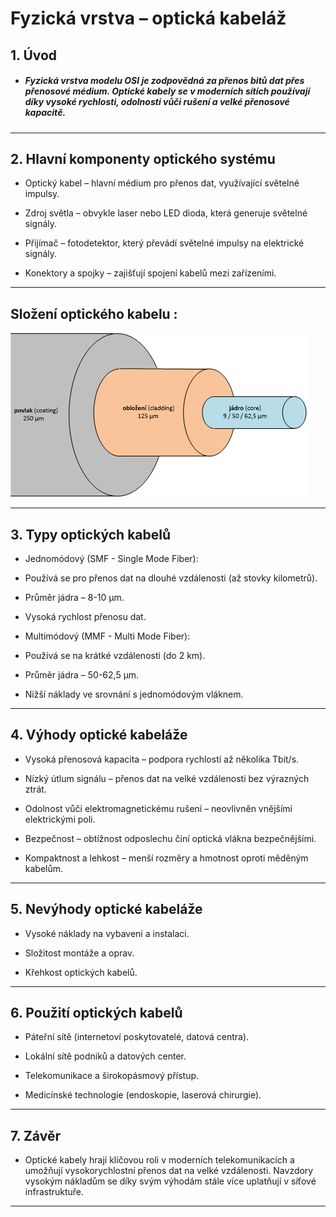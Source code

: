 # Fyzická vrstva – optická kabeláž

## 1. Úvod

- ##### Fyzická vrstva modelu OSI je zodpovědná za přenos bitů dat přes přenosové médium. Optické kabely se v moderních sítích používají díky vysoké rychlosti, odolnosti vůči rušení a velké přenosové kapacitě.
***
## 2. Hlavní komponenty optického systému

- Optický kabel – hlavní médium pro přenos dat, využívající světelné impulsy.

- Zdroj světla – obvykle laser nebo LED dioda, která generuje světelné signály.

- Přijímač – fotodetektor, který převádí světelné impulsy na elektrické signály.

- Konektory a spojky – zajišťují spojení kabelů mezi zařízeními.
***
## Složení optického kabelu :
![opticke vlakno](../../img/optickevlakno.png)
***
## 3. Typy optických kabelů

- Jednomódový (SMF - Single Mode Fiber):

- Používá se pro přenos dat na dlouhé vzdálenosti (až stovky kilometrů).

- Průměr jádra – 8-10 µm.

- Vysoká rychlost přenosu dat.

- Multimódový (MMF - Multi Mode Fiber):

- Používá se na krátké vzdálenosti (do 2 km).

- Průměr jádra – 50-62,5 µm.

- Nižší náklady ve srovnání s jednomódovým vláknem.
*** 
## 4. Výhody optické kabeláže

- Vysoká přenosová kapacita – podpora rychlostí až několika Tbit/s.

- Nízký útlum signálu – přenos dat na velké vzdálenosti bez výrazných ztrát.

- Odolnost vůči elektromagnetickému rušení – neovlivněn vnějšími elektrickými poli.

- Bezpečnost – obtížnost odposlechu činí optická vlákna bezpečnějšími.

- Kompaktnost a lehkost – menší rozměry a hmotnost oproti měděným kabelům.
***
## 5. Nevýhody optické kabeláže

- Vysoké náklady na vybavení a instalaci.

- Složitost montáže a oprav.

- Křehkost optických kabelů.
***
## 6. Použití optických kabelů

- Páteřní sítě (internetoví poskytovatelé, datová centra).

- Lokální sítě podniků a datových center.

- Telekomunikace a širokopásmový přístup.

- Medicínské technologie (endoskopie, laserová chirurgie).
***
## 7. Závěr

- Optické kabely hrají klíčovou roli v moderních telekomunikacích a umožňují vysokorychlostní přenos dat na velké vzdálenosti. Navzdory vysokým nákladům se díky svým výhodám stále více uplatňují v síťové infrastruktuře.
***
